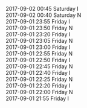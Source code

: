2017-09-02 00:45 Saturday  I  
2017-09-02 00:40 Saturday  N  
2017-09-01 23:55 Friday  I  
2017-09-01 23:50 Friday  N  
2017-09-01 23:20 Friday  I  
2017-09-01 23:05 Friday  N  
2017-09-01 23:00 Friday  I  
2017-09-01 22:55 Friday  N  
2017-09-01 22:50 Friday  I  
2017-09-01 22:45 Friday  N  
2017-09-01 22:40 Friday  I  
2017-09-01 22:25 Friday  N  
2017-09-01 22:20 Friday  I  
2017-09-01 22:00 Friday  N  
2017-09-01 21:55 Friday  I  
